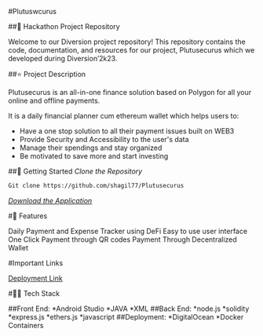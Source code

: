 #Plutuswcurus

##📁 Hackathon Project Repository

Welcome to our Diversion project repository! This repository contains the code, documentation, and resources for our project, Plutusecurus which we developed during Diversion’2k23.

##⭐ Project Description

Plutusecurus is an all-in-one finance solution based on Polygon for all your online and offline payments. 

It is a daily financial planner cum ethereum wallet which helps users to:
* Have a one stop solution to all their payment issues built on WEB3
* Provide Security and Accessibility to the user's data
* Manage their spendings and stay organized
* Be motivated to save more and start investing

##📃 Getting Started
  *Clone the Repository*
  
  ```bash
  Git clone https://github.com/shagil77/Plutusecurus
```
[*Download the Application*]()

#💭 Features

Daily Payment and Expense Tracker using DeFi
Easy to use user interface
One Click Payment through QR codes
Payment Through Decentralized Wallet

#Important Links

[Deployment Link](https://oyster-app-93slp.ondigitalocean.app)

#🧑‍💻 Tech Stack

##Front End: 
*Android Studio 
*JAVA 
*XML 
##Back End: 
*node.js *solidity 
*express.js 
*ethers.js
*javascript 
##Deployment: 
*DigitalOcean 
*Docker Containers




  
